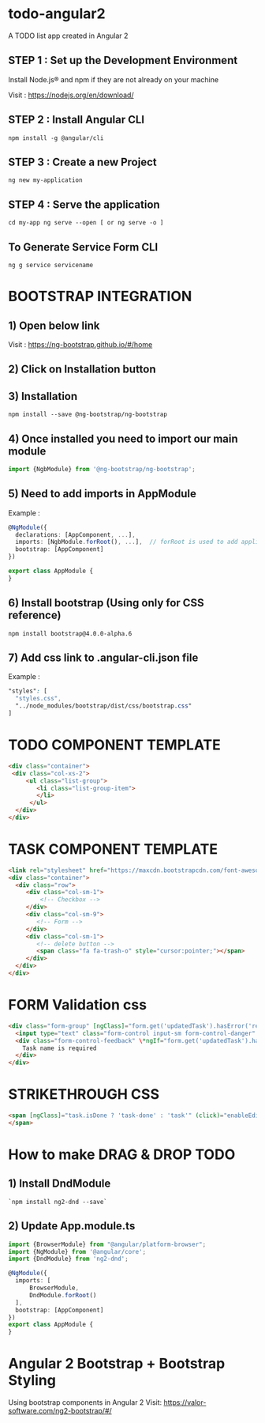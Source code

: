 # todo-angular2
A TODO list app created in Angular 2

##  STEP 1 : Set up the Development Environment

Install Node.js® and npm if they are not already on your machine

Visit : https://nodejs.org/en/download/


##  STEP 2 : Install Angular CLI

  `npm install -g @angular/cli`

##  STEP 3 : Create a new Project

   `ng new my-application`

##  STEP 4 : Serve the application

  `cd my-app
  ng serve --open [ or ng serve -o ]`

##  To Generate Service Form CLI

  `ng g service servicename`

#   BOOTSTRAP INTEGRATION

## 1) Open below link

  Visit : https://ng-bootstrap.github.io/#/home

## 2) Click on Installation button

## 3) Installation

   `npm install --save @ng-bootstrap/ng-bootstrap`

## 4) Once installed you need to import our main module

   ```typescript
   import {NgbModule} from '@ng-bootstrap/ng-bootstrap';
   ```

## 5) Need to add imports in AppModule

  Example :

  ```typescript
  @NgModule({
    declarations: [AppComponent, ...],
    imports: [NgbModule.forRoot(), ...],  // forRoot is used to add application/singleton services.
    bootstrap: [AppComponent]
  })

  export class AppModule {
  }
  ```

## 6) Install bootstrap (Using only for CSS reference)

  `npm install bootstrap@4.0.0-alpha.6`

## 7) Add css link to .angular-cli.json file

  Example :

  ```css
  "styles": [
    "styles.css",
    "../node_modules/bootstrap/dist/css/bootstrap.css"      
  ]
  ```


#           TODO COMPONENT TEMPLATE

```html
<div class="container">
 <div class="col-xs-2">
     <ul class="list-group">
        <li class="list-group-item">
        </li>
      </ul>
  </div>
</div>
```

#        TASK COMPONENT TEMPLATE

```html
<link rel="stylesheet" href="https://maxcdn.bootstrapcdn.com/font-awesome/4.5.0/css/font-awesome.min.css">
<div class="container">
  <div class="row">
     <div class="col-sm-1">
         <!-- Checkbox -->
     </div>
     <div class="col-sm-9">
        <!-- Form -->
     </div>
     <div class="col-sm-1">
        <!-- delete button -->
        <span class="fa fa-trash-o" style="cursor:pointer;"></span>
     </div>
  </div>
</div>
```

#   FORM Validation css

```html
<div class="form-group" [ngClass]="form.get('updatedTask').hasError('required') && isSubmitted ? 'has-danger' : ''">
  <input type="text" class="form-control input-sm form-control-danger" id="task" placeholder="Add a task" formControlName="updatedTask" focus/>
  <div class="form-control-feedback" \*ngIf="form.get('updatedTask').hasError('required') && isSubmitted">
    Task name is required
  </div>
</div>
```

#  STRIKETHROUGH CSS

```html
<span [ngClass]="task.isDone ? 'task-done' : 'task'" (click)="enableEditing()" \*ngIf="!editable" style="cursor:pointer;" >
</span>
```

#  How to make DRAG & DROP TODO

  ## 1) Install DndModule

    `npm install ng2-dnd --save`

  ## 2) Update App.module.ts

  ```typescript
  import {BrowserModule} from "@angular/platform-browser";
  import {NgModule} from '@angular/core';
  import {DndModule} from 'ng2-dnd';

  @NgModule({
    imports: [
        BrowserModule,
        DndModule.forRoot()
    ],
    bootstrap: [AppComponent]
  })
  export class AppModule {
  }
  ```

#  Angular 2 Bootstrap + Bootstrap Styling

Using bootstrap components in Angular 2 Visit: https://valor-software.com/ng2-bootstrap/#/
